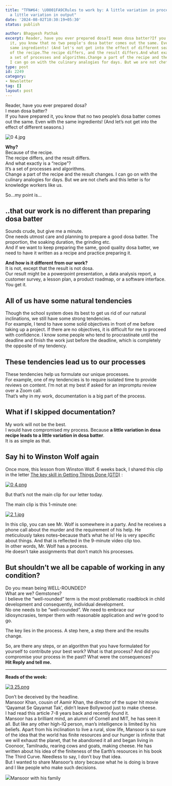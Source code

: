 ```yaml
---
title: "TFN#64: \U0001FA9CRules to work by: A little variation in process leads to
  a little variation in output"
date: '2024-08-02T10:30:19+05:30'
status: publish

author: Bhagyesh Pathak
excerpt: Reader, have you ever prepared dosa?I mean dosa batter?If you have prepared
  it, you know that no two people's dosa batter comes out the same. Even with the
  same ingredients! (And let's not get into the effect of different seasons.) Why?Because
  of the recipe.The recipe differs, and the result differs.And what exactly is a "recipe"?It's
  a set of processes and algorithms.Change a part of the recipe and the result changes.
  I can go on with the culinary analogies for days. But we are not chefs and...
type: post
id: 2249
category:
- Newsletter
tag: []
layout: post
---
```


Reader, have you ever prepared dosa?  
I mean dosa batter?  
If you have prepared it, you know that no two people’s dosa batter comes out the same. Even with the same ingredients! (And let’s not get into the effect of different seasons.)

![0 4.jpg](https://embed.filekitcdn.com/e/tkwVjiL2WnM6sb9P2ZThes/8Tv3VbQwbGrMjFgVHHpojc)

**Why?**​  
Because of the recipe.  
The recipe differs, and the result differs.  
And what exactly is a “recipe”?  
It’s a set of processes and algorithms.  
Change a part of the recipe and the result changes. I can go on with the culinary analogies for days. But we are not chefs and this letter is for knowledge workers like us.

So…my point is…

..that our work is no different than preparing dosa batter
----------------------------------------------------------

Sounds crude, but give me a minute.  
One needs utmost care and planning to prepare a good dosa batter. The proportion, the soaking duration, the grinding etc.  
And if we want to keep preparing the same, good quality dosa batter, we need to have it written as a recipe and practice preparing it.

**And how is it different from our work?**​  
It is not, except that the result is not dosa.  
Our result might be a powerpoint presentation, a data analysis report, a customer survey, a lesson plan, a product roadmap, or a software interface. You get it.

All of us have some natural tendencies
--------------------------------------

Though the school system does its best to get us rid of our natural inclinations, we still have some strong tendencies.  
For example, I tend to have some solid objectives in front of me before taking up a project. If there are no objectives, it is difficult for me to proceed with confidence. I know some people who tend to procrastinate until the deadline and finish the work just before the deadline, which is completely the opposite of my tendency.

These tendencies lead us to our processes
-----------------------------------------

These tendencies help us formulate our unique processes.  
For example, one of my tendencies is to require isolated time to provide reviews on content. I’m not at my best if asked for an impromptu review over a Zoom call.  
That’s why in my work, documentation is a big part of the process.

What if I skipped documentation?
--------------------------------

My work will not be the best.  
I would have compromised my process. Because **a little variation in dosa recipe leads to a little variation in dosa batter**.  
It is as simple as that.

Say hi to Winston Wolf again
----------------------------

Once more, this lesson from Winston Wolf. 6 weeks back, I shared this clip in the letter [The key skill in Getting Things Done (GTD)](https://bhagyeshpathak.com/blog/%f0%9f%aa%9cthe-key-skill-in-getting-things-done-gtd/) :

[![0 4.png](https://embed.filekitcdn.com/e/tkwVjiL2WnM6sb9P2ZThes/vhBFgch7ESs6J6Ar151ngy)](https://www.youtube.com/watch?v=yOZB6mNqhuA)

But that’s not the main clip for our letter today.

The main clip is this 1-minute one:

[![2 1.jpg](https://embed.filekitcdn.com/e/tkwVjiL2WnM6sb9P2ZThes/xvqbh4kuou76aDgma3SwyX)](https://www.youtube.com/watch?v=8B1p1zPFo7w)

In this clip, you can see Mr. Wolf is somewhere in a party. And he receives a phone call about the murder and the requirement of his help. He meticulously takes notes–because that’s what he is! He is very specific about things. And that is reflected in the 9-minute video clip too.  
In other words, Mr. Wolf has a process.  
He doesn’t take assignments that don’t match his processes.

But shouldn’t we all be capable of working in any condition?
------------------------------------------------------------

Do you mean being WELL-ROUNDED?  
What are we? Gemstones?  
I believe the “well-rounded” term is the most problematic roadblock in child development and consequently, individual development.  
No one needs to be “well-rounded”. We need to embrace our idiosyncrasies, temper them with reasonable application and we’re good to go.

The key lies in the process. A step here, a step there and the results change.

So, are there any steps, or an algorithm that you have formulated for yourself to contribute your best work? What is that process? And did you compromise your process in the past? What were the consequences?  
​**Hit Reply and tell me.**

---

**Reads of the week:**

[![3 25.png](https://embed.filekitcdn.com/e/tkwVjiL2WnM6sb9P2ZThes/8tQsreon7sSKzb7ZAz8wNx)](https://yourstory.com/2015/10/mansoor-khan)

Don’t be deceived by the headline.  
Mansoor Khan, cousin of Aamir Khan, the director of the super hit movie ‘Qayamat Se Qayamat Tak’, didn’t leave Bollywood just to make cheese.  
I had read this article 7-8 years back and recently found it.  
Mansoor has a brilliant mind, an alumni of Cornell and MIT, he has seen it all. But like any other high-IQ person, man’s intelligence is limited by his beliefs. Apart from his inclination to live a rural, slow life, Mansoor is so sure of the idea that the world has finite resources and our hunger is infinite that we will exhaust the planet, that he abandoned it all and began living in Coonoor, Tamilnadu, rearing cows and goats, making cheese. He has written about his idea of the finiteness of the Earth’s resources in his book The Third Curve. Needless to say, I don’t buy that idea.  
But I wanted to share Mansoor’s story because what he is doing is brave and I like people who make such decisions.

![](https://embed.filekitcdn.com/e/tkwVjiL2WnM6sb9P2ZThes/8F4MzJvuNnPb2ELfdD61Mj)Mansoor with his family